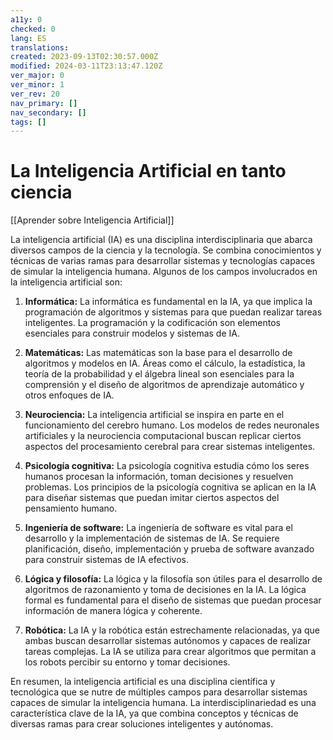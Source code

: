 ```yaml
---
a11y: 0
checked: 0
lang: ES
translations: 
created: 2023-09-13T02:30:57.000Z
modified: 2024-03-11T23:13:47.120Z
ver_major: 0
ver_minor: 1
ver_rev: 20
nav_primary: []
nav_secondary: []
tags: []
---
```

# La Inteligencia Artificial en tanto ciencia

[[Aprender sobre Inteligencia Artificial]]

La inteligencia artificial (IA) es una disciplina interdisciplinaria que abarca diversos campos de la ciencia y la tecnología. Se combina conocimientos y técnicas de varias ramas para desarrollar sistemas y tecnologías capaces de simular la inteligencia humana. Algunos de los campos involucrados en la inteligencia artificial son:

1. **Informática:** La informática es fundamental en la IA, ya que implica la programación de algoritmos y sistemas para que puedan realizar tareas inteligentes. La programación y la codificación son elementos esenciales para construir modelos y sistemas de IA.
    
2. **Matemáticas:** Las matemáticas son la base para el desarrollo de algoritmos y modelos en IA. Áreas como el cálculo, la estadística, la teoría de la probabilidad y el álgebra lineal son esenciales para la comprensión y el diseño de algoritmos de aprendizaje automático y otros enfoques de IA.
    
3. **Neurociencia:** La inteligencia artificial se inspira en parte en el funcionamiento del cerebro humano. Los modelos de redes neuronales artificiales y la neurociencia computacional buscan replicar ciertos aspectos del procesamiento cerebral para crear sistemas inteligentes.
    
4. **Psicología cognitiva:** La psicología cognitiva estudia cómo los seres humanos procesan la información, toman decisiones y resuelven problemas. Los principios de la psicología cognitiva se aplican en la IA para diseñar sistemas que puedan imitar ciertos aspectos del pensamiento humano.
    
5. **Ingeniería de software:** La ingeniería de software es vital para el desarrollo y la implementación de sistemas de IA. Se requiere planificación, diseño, implementación y prueba de software avanzado para construir sistemas de IA efectivos.
    
6. **Lógica y filosofía:** La lógica y la filosofía son útiles para el desarrollo de algoritmos de razonamiento y toma de decisiones en la IA. La lógica formal es fundamental para el diseño de sistemas que puedan procesar información de manera lógica y coherente.
    
7. **Robótica:** La IA y la robótica están estrechamente relacionadas, ya que ambas buscan desarrollar sistemas autónomos y capaces de realizar tareas complejas. La IA se utiliza para crear algoritmos que permitan a los robots percibir su entorno y tomar decisiones.
    

En resumen, la inteligencia artificial es una disciplina científica y tecnológica que se nutre de múltiples campos para desarrollar sistemas capaces de simular la inteligencia humana. La interdisciplinariedad es una característica clave de la IA, ya que combina conceptos y técnicas de diversas ramas para crear soluciones inteligentes y autónomas.